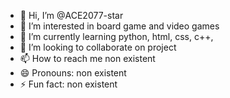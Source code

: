 - 👋 Hi, I’m @ACE2077-star
- 👀 I’m interested in board game and video games
- 🌱 I’m currently learning python, html, css, c++,
- 💞️ I’m looking to collaborate on project
- 📫 How to reach me non existent
- 😄 Pronouns: non existent
- ⚡ Fun fact: non existent

<!---
ACE2077-star/ACE2077-star is a ✨ special ✨ repository because its `README.md` (this file) appears on your GitHub profile.
You can click the Preview link to take a look at your changes.
--->
